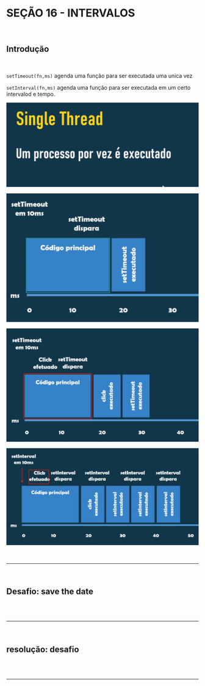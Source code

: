 # SEÇÃO 16 - INTERVALOS

<br>

## Introdução
<br>

`setTimeout(fn,ms)` agenda uma função para ser executada uma unica vez

`setInterval(fn,ms)` agenda uma função para ser executada em um certo intervalod e tempo.

![](./assets/cap1.png)

![](./assets/cap2.png)

![](./assets/cap3.png)

![](./assets/cap4.png)

<br>
<hr>
<br>

## Desafio: save the date
<br>

<br>
<hr>
<br>

## resolução: desafio
<br>

<br>
<hr>
<br>